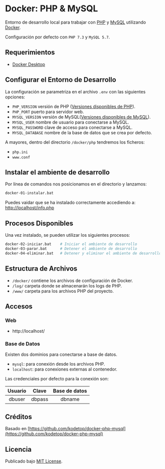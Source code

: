 # Docker: PHP & MySQL

Entorno de desarrollo local para trabajar con [PHP](https://www.php.net/) y [MySQL](https://www.mysql.com/) utilizando [Docker](https://www.docker.com). 

Configuración por defecto con  `PHP 7.3` y `MySQL 5.7`.

## Requerimientos

* [Docker Desktop](https://www.docker.com/products/docker-desktop)

## Configurar el Entorno de Desarrollo

La configuración se parametriza en el archivo `.env` con las siguientes opciones:

* `PHP_VERSION` versión de PHP ([Versiones disponibles de PHP](https://github.com/docker-library/docs/blob/master/php/README.md#supported-tags-and-respective-dockerfile-links)).
* `PHP_PORT` puerto para servidor web.
* `MYSQL_VERSION` versión de MySQL([Versiones disponibles de MySQL](https://hub.docker.com/_/mysql)).
* `MYSQL_USER` nombre de usuario para conectarse a MySQL.
* `MYSQL_PASSWORD` clave de acceso para conectarse a MySQL.
* `MYSQL_DATABASE` nombre de la base de datos que se crea por defecto.

A mayores, dentro del directorio `/docker/php` tendremos los ficheros:
* `php.ini`
* `www.conf`

## Instalar el ambiente de desarrollo

Por línea de comandos nos posicionamos en el directorio y lanzamos:

```zsh
docker-01-instalar.bat
```
Puedes vaidar que se ha instalado correctamente accediendo a: [http://localhost/info.php](http://localhost/info.php)

## Procesos Disponibles

Una vez instalado, se pueden utilizar los siguientes procesos:

```zsh
docker-02-iniciar.bat    # Iniciar el ambiente de desarrollo
docker-03-parar.bat      # Detener el ambiente de desarrollo
docker-04-eliminar.bat   # Detener y eliminar el ambiente de desarrollo.
```

## Estructura de Archivos

* `/docker/` contiene los archivos de configuración de Docker.
* `/log/`    carpeta donde se almacenarán los logs de PHP.
* `/www/`    carpeta para los archivos PHP del proyecto.

## Accesos

### Web

* http://localhost/

### Base de Datos

Existen dos dominios para conectarse a base de datos.

* `mysql`: para conexión desde los archivos PHP.
* `localhost`: para conexiones externas al contenedor.

Las credenciales por defecto para la conexión son:

| Usuario | Clave | Base de datos |
|:---:|:---:|:---:|
| dbuser | dbpass | dbname |

## Créditos

Basado en [https://github.com/kodetop/docker-php-mysql](https://github.com/kodetop/docker-php-mysql)

## Licencia

Publicado bajo [MIT License](./LICENCE).